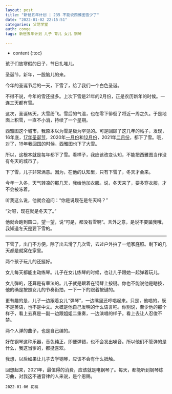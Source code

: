 ```yaml
---
layout: post
title: "新爸五年计划 | 235 不能说西雅图雪少了"
date: "2022-01-02 22:15:51"
categories: 父范学堂
auth: conge
tags: 新爸五年计划 儿子 育儿 女儿 钢琴

---
```

* content
{:toc}

孩子们放寒假的日子，节日扎堆儿。

圣诞节，新年，一股脑儿的来。

今年的圣诞节后的一天，下雪了，给了我们一个白色圣诞。




不得不说，今年的雪还挺多。上次下雪是21年的2月份，正是农历新年的时候。一连三天都有雪。

这次，圣诞转天，大雪纷飞。雪后的气温，也在零下徘徊了将近一周之久。于是地面上积雪，一直不小消，持续了一个星期。

西雅图这个城市，我原本以为雪是极为罕见的。可是回顾了这几年的帖子，发现，16年底，[17年圣诞节](https://conge.github.io/2017/12/25/zhe-fan-dian-1751-bai-se-sheng-dan/)，2020年[一月份](https://conge.github.io/2020/01/25/zhe-fan-dian-2003-xia-xue-de-yi-zhou/)和[12月份](https://conge.github.io/2016/12/18/zhe-fan-dian-1650-ju-ran-xia-le-xue/)，2021年[二月份](https://conge.github.io/2021/02/13/return-point-run-in-snow/)，都下了雪。哦，对了，19年我回国的时候，西雅图也下了大雪。

所以，这根本就是每年都下了雪。看样子，我应该改变认知，不能把西雅图当作没有冬天的城市了。

下了雪，儿子非常满意。因为，在他的认知里，只有下雪了，冬天才会来。

今年一入冬，天气转凉的那几天，我给他加衣服。说，冬天来了，要多穿衣服，才不会被冻着。

听我这么说，他就会追问：“你是说现在是冬天吗？”

“对呀，现在就是冬天了。”

他就会跑到窗口，望一望，说“可是，都没有雪啊”。言外之意，是说不要骗我哦，我知道冬天是要下雪的。

----

下雪了，出门不方便。除了出去滑了几次雪，去过户外拍了一组家庭照。剩下的几天都是就窝在家里。

两个孩子玩儿的还挺好。

女儿每天都能主动练琴。儿子在女儿练琴的时候，也让儿子跟她一起弹着玩儿。

女儿弹的，还算是有章法的。儿子就是跟着在钢琴上按键。你也不能说他是瞎按，他的确是按照女儿的节奏街拍，一下一下的跟着按键的。

更有趣的是，儿子一边跟着女儿“弹琴”，一边嘴里还哼唱起来。只是，他唱的，既不是英语，也不是中文。大概是他自己发明的什么语言吧。你别说，至少他的那个样子，看上去真是一副一边跟姐姐二重奏，一边演唱的样子。看上去让人忍俊不禁。

两个人弹的曲子，也是自己编的。

好在钢琴这种乐器，音色纯正，即便弹错，也不会发出噪音。所以他们不管弹的是什么，我这当爹的，都挺喜欢。

我想，以后如果让儿子去学钢琴，应该不会有什么抵触。

回想起来，2021年，最值得的消费，应该就是电钢琴了。每天，都能听到钢琴练习曲，对我这不通音律的人来说，是个恩赐。


```
2022-01-06 初稿
```
